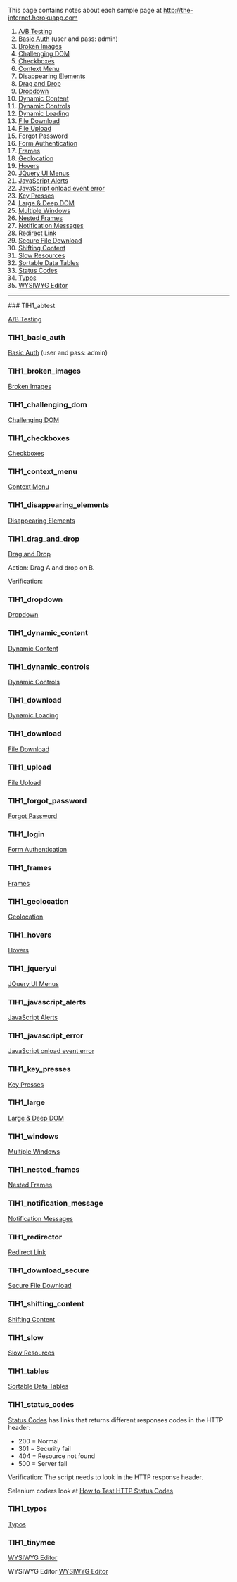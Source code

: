 This page contains notes about each sample page at http://the-internet.herokuapp.com

<ol type="1">
  <li><a href='#abtest'>A/B Testing</a></li>
  <li><a href='#basic_auth'>Basic Auth</a> (user and pass: admin)</li>
  <li><a href='#broken_images'>Broken Images</a></li>
  <li><a href='#challenging_dom'>Challenging DOM</a></li>
  <li><a href='#checkboxes'>Checkboxes</a></li>
  <li><a href='#context_menu'>Context Menu</a></li>
  <li><a href='#disappearing_elements'>Disappearing Elements</a></li>
  <li><a href='#drag_and_drop'>Drag and Drop</a></li>
  <li><a href='#dropdown'>Dropdown</a></li>
  <li><a href='#dynamic_content'>Dynamic Content</a></li>
  <li><a href='#dynamic_controls'>Dynamic Controls</a></li>
  <li><a href='#dynamic_loading'>Dynamic Loading</a></li>
  <li><a href='#download'>File Download</a></li>
  <li><a href='#upload'>File Upload</a></li>
  <li><a href='#forgot_password'>Forgot Password</a></li>
  <li><a href='#login'>Form Authentication</a></li>
  <li><a href='#frames'>Frames</a></li>
  <li><a href='#geolocation'>Geolocation</a></li>
  <li><a href='#hovers'>Hovers</a></li>
  <li><a href='#jqueryui/menu'>JQuery UI Menus</a></li>
  <li><a href='#javascript_alerts'>JavaScript Alerts</a></li>
  <li><a href='#javascript_error'>JavaScript onload event error</a></li>
  <li><a href='#key_presses'>Key Presses</a></li>
  <li><a href='#large'>Large & Deep DOM</a></li>
  <li><a href='#windows'>Multiple Windows</a></li>
  <li><a href='#nested_frames'>Nested Frames</a></li>
  <li><a href='#notification_message'>Notification Messages</a></li>
  <li><a href='#redirector'>Redirect Link</a></li>
  <li><a href='#download_secure'>Secure File Download</a></li>
  <li><a href='#shifting_content'>Shifting Content</a></li>
  <li><a href='#slow'>Slow Resources</a></li>
  <li><a href='#tables'>Sortable Data Tables</a></li>
  <li><a href='#status_codes'>Status Codes</a></li>
  <li><a href='#typos'>Typos</a></li>
  <li><a href='#tinymce'>WYSIWYG Editor</a></li>
</ol>

<hr />
### <a name="abtest"> TIH1_abtest</a>

  <a target="_blank" href='http://the-internet.herokuapp.com/abtest'>A/B Testing</a>

### <a name="basic_auth"> TIH1_basic_auth</a>

  <a target="_blank" href='http://the-internet.herokuapp.com/basic_auth'>Basic Auth</a> (user and pass: admin)</li>

### <a name="broken_images"> TIH1_broken_images</a>

  <a target="_blank" href='http://the-internet.herokuapp.com/broken_images'>Broken Images</a>

### <a name="challenging_dom"> TIH1_challenging_dom</a>
  <a target="_blank" href='http://the-internet.herokuapp.com/challenging_dom'>Challenging DOM</a>

### <a name="checkboxes"> TIH1_checkboxes</a>
  <a target="_blank" href='http://the-internet.herokuapp.com/checkboxes'>Checkboxes</a>

### <a name="context_menu"> TIH1_context_menu</a>
  <a target="_blank" href='http://the-internet.herokuapp.com/context_menu'>Context Menu</a>

### <a name="disappearing_elements"> TIH1_disappearing_elements</a>
  <a target="_blank" href='http://the-internet.herokuapp.com/disappearing_elements'>Disappearing Elements</a>

### <a name="drag_and_drop"> TIH1_drag_and_drop</a>
  <a target="_blank" href='http://the-internet.herokuapp.com/drag_and_drop'>Drag and Drop</a>

  Action: Drag A and drop on B.

  Verification: 
    
### <a name="dropdown"> TIH1_dropdown</a>
  <a target="_blank" href='http://the-internet.herokuapp.com/dropdown'>Dropdown</a>

### <a name="dynamic_content"> TIH1_dynamic_content</a>
  <a target="_blank" href='http://the-internet.herokuapp.com/dynamic_content'>Dynamic Content</a>

### <a name="dynamic_controls"> TIH1_dynamic_controls</a>
  <a target="_blank" href='http://the-internet.herokuapp.com/dynamic_controls'>Dynamic Controls</a>

### <a name="download"> TIH1_download</a>
  <a target="_blank" href='http://the-internet.herokuapp.com/dynamic_loading'>Dynamic Loading</a>

### <a name="download"> TIH1_download</a>
  <a target="_blank" href='http://the-internet.herokuapp.com/download'>File Download</a>

### <a name="upload"> TIH1_upload</a>
  <a target="_blank" href='http://the-internet.herokuapp.com/upload'>File Upload</a>

### <a name="forgot_password"> TIH1_forgot_password</a>
  <a target="_blank" href='http://the-internet.herokuapp.com/forgot_password'>Forgot Password</a>

### <a name="login"> TIH1_login</a>
  <a target="_blank" href='http://the-internet.herokuapp.com/login'>Form Authentication</a>

### <a name="frames"> TIH1_frames</a>
  <a target="_blank" href='http://the-internet.herokuapp.com/frames'>Frames</a>

### <a name="geolocation"> TIH1_geolocation</a>
  <a target="_blank" href='http://the-internet.herokuapp.com/geolocation'>Geolocation</a>

### <a name="hovers"> TIH1_hovers</a>
  <a target="_blank" href='http://the-internet.herokuapp.com/hovers'>Hovers</a>

### <a name="jqueryui"> TIH1_jqueryui</a>
  <a target="_blank" href='http://the-internet.herokuapp.com/jqueryui/menu'>JQuery UI Menus</a>

### <a name="javascript_alerts"> TIH1_javascript_alerts</a>
  <a target="_blank" href='http://the-internet.herokuapp.com/javascript_alerts'>JavaScript Alerts</a>

### <a name="javascript_error"> TIH1_javascript_error</a>
  <a target="_blank" href='http://the-internet.herokuapp.com/javascript_error'>JavaScript onload event error</a>

### <a name="key_presses"> TIH1_key_presses</a>
  <a target="_blank" href='http://the-internet.herokuapp.com/key_presses'>Key Presses</a>

### <a name="large"> TIH1_large</a>
  <a target="_blank" href='http://the-internet.herokuapp.com/large'>Large & Deep DOM</a>

### <a name="windows"> TIH1_windows</a>
  <a target="_blank" href='http://the-internet.herokuapp.com/windows'>Multiple Windows</a>

### <a name="nested_frames"> TIH1_nested_frames</a>
  <a target="_blank" href='http://the-internet.herokuapp.com/nested_frames'>Nested Frames</a>

### <a name="notification_message"> TIH1_notification_message</a>
  <a target="_blank" href='http://the-internet.herokuapp.com/notification_message'>Notification Messages</a>

### <a name="redirector"> TIH1_redirector</a>

  <a target="_blank" href='http://the-internet.herokuapp.com/redirector'>Redirect Link</a>

### <a name="download_secure"> TIH1_download_secure</a>

  <a target="_blank" href='http://the-internet.herokuapp.com/download_secure'>Secure File Download</a>

### <a name="shifting_content"> TIH1_shifting_content</a>
  <a target="_blank" href='http://the-internet.herokuapp.com/shifting_content'>Shifting Content</a>

### <a name="slow"> TIH1_slow</a>

  <a target="_blank" href='http://the-internet.herokuapp.com/slow'>Slow Resources</a>

### <a name="tables"> TIH1_tables</a>
  <a target="_blank" href='http://the-internet.herokuapp.com/tables'>Sortable Data Tables</a>

### <a name="status_codes"> TIH1_status_codes</a>
  <a target="_blank" href='http://the-internet.herokuapp.com/status_codes'>Status Codes</a>
  has links that returns different responses codes in the HTTP header:

*   200 = Normal
*   301 = Security fail
*   404 = Resource not found
*   500 = Server fail

  Verification: The script needs to look in the HTTP response header.

  Selenium coders look at
  <a target="_blank" href='http://elementalselenium.com/tips/17-retrieve-http-status-codes'>
  How to Test HTTP Status Codes</a>
  
### <a name="typos"> TIH1_typos</a>

  <a target="_blank" href='http://the-internet.herokuapp.com/typos'>Typos</a>

### <a name="tinymce"> TIH1_tinymce</a>
  <a target="_blank" href='http://the-internet.herokuapp.com/tinymce'>WYSIWYG Editor</a>

<a name='#tinymce'>WYSIWYG Editor</a>
  <a href='http://the-internet.herokuapp.com/tinymce'>WYSIWYG Editor</a>
